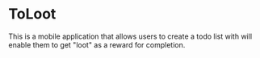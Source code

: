 # ToLoot
This is a mobile application that allows users to create a todo list with will enable them to get "loot" as a reward for completion.
